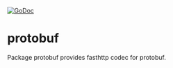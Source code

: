 [![GoDoc](https://godoc.org/github.com/wencan/kit-plugins/transport/fasthttp/protobuf?status.svg)](https://godoc.org/github.com/wencan/kit-plugins/transport/fasthttp/protobuf)

# protobuf
Package protobuf provides fasthttp codec for protobuf.